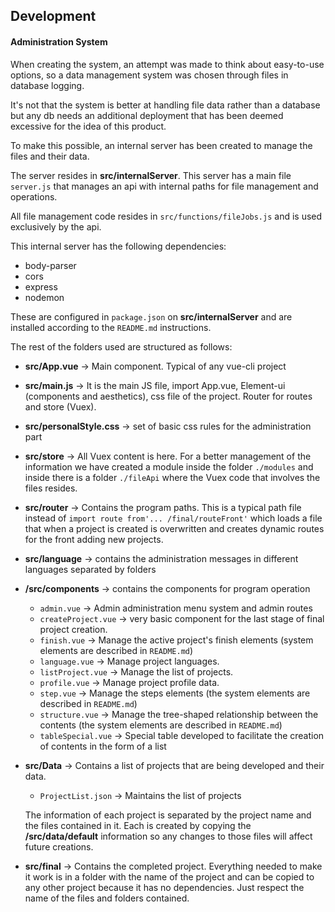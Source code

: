 ## Development

#### Administration System

When creating the system, an attempt was made to think about easy-to-use options, so a data management system was chosen through files in database logging.

It's not that the system is better at handling file data rather than a database but any db needs an additional deployment that has been deemed excessive for the idea of this product.

To make this possible, an internal server has been created to manage the files and their data.

The server resides in **src/internalServer**. This server has a main file `server.js` that manages an api with internal paths for file management and operations.

All file management code resides in `src/functions/fileJobs.js` and is used exclusively by the api.

This internal server has the following dependencies: 

* body-parser
* cors
* express
* nodemon

These are configured in `package.json` on **src/internalServer** and are installed according to the `README.md` instructions.

The rest of the folders used are structured as follows:

* **src/App.vue** -> Main component. Typical of any vue-cli project
* **src/main.js** -> It is the main JS file, import App.vue, Element-ui (components and aesthetics), css file of the project. Router for routes and store (Vuex).
* **src/personalStyle.css** -> set of basic css rules for the administration part
* **src/store** -> All Vuex content is here. For a better management of the information we have created a module inside the folder `./modules` and inside there is a folder `./fileApi` where the Vuex code that involves the files resides. 
* **src/router** -> Contains the program paths. This is a typical path file instead of `import route from'... /final/routeFront'` which loads a file that when a project is created is overwritten and creates dynamic routes for the front adding new projects.
* **src/language** -> contains the administration messages in different languages separated by folders
* **/src/components** -> contains the components for program operation
  * `admin.vue` -> Admin administration menu system and admin routes
  * `createProject.vue` -> very basic component for the last stage of final project creation.
  * `finish.vue` -> Manage the active project's finish elements (system elements are described in `README.md`)
  * `language.vue` -> Manage project languages.
  * `listProject.vue` -> Manage the list of projects.
  * `profile.vue` -> Manage project profile data.
  * `step.vue` -> Manage the steps elements (the system elements are described in `README.md`)
  * `structure.vue` -> Manage the tree-shaped relationship between the contents (the system elements are described in `README.md`)
  * `tableSpecial.vue` -> Special table developed to facilitate the creation of contents in the form of a list
* **src/Data** -> Contains a list of projects that are being developed and their data. 
  * `ProjectList.json` -> Maintains the list of projects

  The information of each project is separated by the project name and the files contained in it. Each is created by copying the **/src/data/default** information so any changes to those files will affect future creations.

* **src/final** -> Contains the completed project. Everything needed to make it work is in a folder with the name of the project and can be copied to any other project because it has no dependencies. Just respect the name of the files and folders contained.